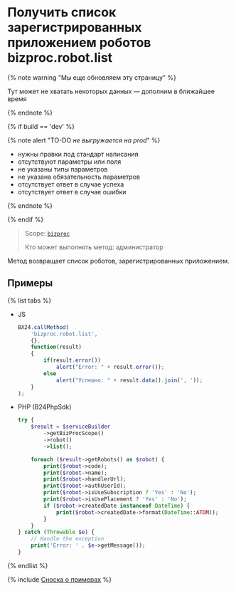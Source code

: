 # Получить список зарегистрированных приложением роботов bizproc.robot.list

{% note warning "Мы еще обновляем эту страницу" %}

Тут может не хватать некоторых данных — дополним в ближайшее время

{% endnote %}

{% if build == 'dev' %}

{% note alert "TO-DO _не выгружается на prod_" %}

- нужны правки под стандарт написания
- отсутствуют параметры или поля
- не указаны типы параметров
- не указана обязательность параметров
- отсутствует ответ в случае успеха
- отсутствует ответ в случае ошибки

{% endnote %}

{% endif %}

> Scope: [`bizproc`](../../scopes/permissions.md)
>
> Кто может выполнять метод: администратор

Метод возвращает список роботов, зарегистрированных приложением.

## Примеры

{% list tabs %}

- JS

	```javascript
	BX24.callMethod(
		'bizproc.robot.list',
		{},
		function(result)
		{
			if(result.error())
				alert("Error: " + result.error());
			else
				alert("Успешно: " + result.data().join(', '));
		}
	);
	```

- PHP (B24PhpSdk)

	```php
	try {
		$result = $serviceBuilder
			->getBizProcScope()
			->robot()
			->list();

		foreach ($result->getRobots() as $robot) {
			print($robot->code);
			print($robot->name);
			print($robot->handlerUrl);
			print($robot->authUserId);
			print($robot->isUseSubscription ? 'Yes' : 'No');
			print($robot->isUsePlacement ? 'Yes' : 'No');
			if ($robot->createdDate instanceof DateTime) {
				print($robot->createdDate->format(DateTime::ATOM));
			}
		}
	} catch (Throwable $e) {
		// Handle the exception
		print('Error: ' . $e->getMessage());
	}
	```
{% endlist %}

{% include [Сноска о примерах](../../../_includes/examples.md) %}